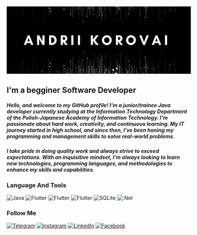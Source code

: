 ![Header](https://github.com/akorovai/akorovai/blob/main/assets/main_logo.png)

## I'm a begginer Software Developer

##### Hello, and welcome to my GitHub profile! I'm a junior/trainee Java developer currently studying at the Information Technology Department of the Polish-Japanese Academy of Information Technology. I'm passionate about hard work, creativity, and continuous learning. My IT journey started in high school, and since then, I've been honing my programming and management skills to solve real-world problems.

##### I take pride in doing quality work and always strive to exceed expectations. With an inquisitive mindset, I'm always looking to learn new technologies, programming languages, and methodologies to enhance my skills and capabilities.
### Language And Tools

![Java](https://img.shields.io/badge/java-000000.svg?style=for-the-badge&logo=openjdk&logoColor=white)
![Flutter](https://img.shields.io/badge/Python-000000?style=for-the-badge&logo=python&logoColor=white)
![Flutter](https://img.shields.io/badge/C%2B%2B-000000?style=for-the-badge&logo=c%2B%2B&logoColor=white)
![Flutter](https://img.shields.io/badge/C%23-000000?style=for-the-badge&logo=c-sharp&logoColor=white)
![SQLite](https://img.shields.io/badge/sql-000000.svg?style=for-the-badge&logo=sqlite&logoColor=white)
![.Net](https://img.shields.io/badge/.NET-000000?style=for-the-badge&logo=.net&logoColor=white)

### Follow Me
[![Telegram](https://img.shields.io/badge/-Telegram-090909?style=for-the-badge&logo=telegram&logoColor=27A0D9)](https://t.me/andriikorovai)
[![Instagram](https://img.shields.io/badge/-Instagram-090909?style=for-the-badge&logo=instagram&logoColor=B4068E)](https://www.instagram.com/aktej_)
[![LinkedIn](https://img.shields.io/badge/-LinkedIn-090909?style=for-the-badge&logo=linkedin&logoColor=007BB6)](www.linkedin.com/in/andrii-korovai
)
[![Facebook](https://img.shields.io/badge/-Facebook-090909?style=for-the-badge&logo=Facebook&logoColor=1195F5)](https://www.facebook.com/andriikorovai/)
